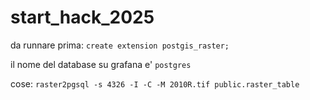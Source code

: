 # start_hack_2025

da runnare prima: `create extension postgis_raster;`

il nome del database su grafana e' `postgres`

cose: `raster2pgsql -s 4326 -I -C -M 2010R.tif public.raster_table`

